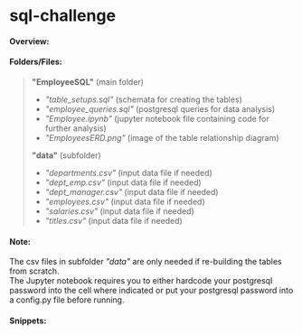 # sql-challenge 

#### Overview:

#### Folders/Files:

> **"EmployeeSQL"** (main folder) <br>
> - *"table_setups.sql"* (schemata for creating the tables) <br>
> - *"employee_queries.sql"* (postgresql queries for data analysis) <br>
> - *"Employee.ipynb"* (jupyter notebook file containing code for further analysis) <br>
> - *"EmployeesERD.png"* (image of the table relationship diagram) <br>
> 
> **"data"** (subfolder) <br>
>	- *"departments.csv"* (input data file if needed) <br>
> 	- *"dept_emp.csv"* (input data file if needed) <br>
> 	- *"dept_manager.csv"* (input data file if needed) <br>
> 	- *"employees.csv"* (input data file if needed) <br>
> 	- *"salaries.csv"* (input data file if needed) <br>
> 	- *"titles.csv"* (input data file if needed) <br>
	
#### Note: <br>

The csv files in subfolder *"data"* are only needed if re-building the tables from scratch. <br>
The Jupyter notebook requires you to either hardcode your postgresql password into the cell where indicated
or put your postgresql password into a config.py file before running. <br>

#### Snippets:
 
